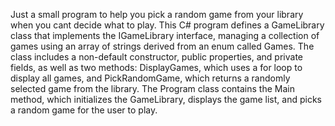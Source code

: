 Just a small program to help you pick a random game from your library when you cant decide what to play. This C# program defines a GameLibrary class that implements the IGameLibrary interface, managing a collection of games using an array of strings derived from an enum called Games. The class includes a non-default constructor, public properties, and private fields, as well as two methods: DisplayGames, which uses a for loop to display all games, and PickRandomGame, which returns a randomly selected game from the library. The Program class contains the Main method, which initializes the GameLibrary, displays the game list, and picks a random game for the user to play.
